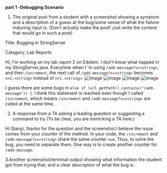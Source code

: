 **part 1 -Debugging Scenario**
1. The original post from a student with a screenshot showing a symptom and a description of a guess at the bug/some sense of what the failure-inducing input is. (Don’t actually make the post! Just write the content that would go in such a post)
   
Title: Bugging in StringServer

Catagory: Lab Reports

Hi, I'm working on my lab report 2 on Edstem. I don't know what happed in my StringServer.java. Everytime when I 'm using ```/add-message?s=<string>```, and then ```/increment```, the next call of ```/add-message?s=<string>``` becomes ```n+2.<string>``` instead of ```n+1.<string>```. 
![image](https://github.com/Quianey/cse15l-lab-report5/assets/147276821/915db010-a360-4403-96e3-3d17d9eb4243)
![image](https://github.com/Quianey/cse15l-lab-report5/assets/147276821/117a9428-6896-453a-8755-a63ef2d490db)
![image](https://github.com/Quianey/cse15l-lab-report5/assets/147276821/3c515d2c-8c5c-4838-9b46-57de635556d3)
![image](https://github.com/Quianey/cse15l-lab-report5/assets/147276821/2ac3c7cc-60c3-411a-b1dc-e8cfc6e390d2)





I guess there are some bugs in ```else if (url.getPath().contains("/add-message")) {```. I think this statement is reached even though I called ```/increment```, which means ```/increment``` and ```/add-message?s=<string>``` are called at the same time. . 

2. A response from a TA asking a leading question or suggesting a command to try (To be clear, you are mimicking a TA here.)

Hi Qianyi, thanks for the question and the screenshot.I believe the issue comes from your counter of the method. In your code, the ```/increment``` and ```/add-message?s=<string>``` share the same counter ```num```. Thus, to solve the bug, you need to separate them. One way is to 
create another counter for ```/add-message```. 

3.Another screenshot/terminal output showing what information the student got from trying that, and a clear description of what the bug is.
